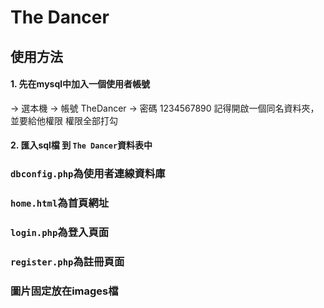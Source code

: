 # The Dancer
## 使用方法
#### 1. 先在mysql中加入一個使用者帳號
-> 選本機
-> 帳號 TheDancer
-> 密碼 1234567890
記得開啟一個同名資料夾，並要給他權限
權限全部打勾
#### 2. 匯入sql檔 到 `The Dancer`資料表中
### `dbconfig.php`為使用者連線資料庫
###  `home.html`為首頁網址
### `login.php`為登入頁面
### `register.php`為註冊頁面
### 圖片固定放在images檔


